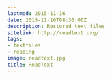 ```yaml
---
lastmod: 2015-11-16
date: 2015-11-16T08:36:00Z
description: Restored text files
sitelink: http://readtext.org/
tags:
- textfiles
- reading
image: readtext.jpg
title: ReadText
---
```


